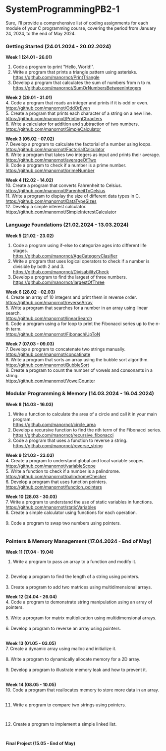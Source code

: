 # SystemProgrammingPB2-1
Sure, I'll provide a comprehensive list of coding assignments for each module of your C programming course, covering the period from January 24, 2024, to the end of May 2024.

### Getting Started (24.01.2024 - 20.02.2024)<br />
**Week 1 (24.01 - 26.01)**<br />

1. Code a program to print "Hello, World!". <br />
2. Write a program that prints a triangle pattern using asterisks. <br />
https://github.com/manornot/PrintTriangle <br />
3. Develop a program that calculates the sum of numbers from n to m.<br />
https://github.com/manornot/SumOrNumbersBetweenIntegers <br />

**Week 2 (29.01 - 31.01)** <br />
4. Code a program that reads an integer and prints if it is odd or even. <br />
https://github.com/manornot/OddOrEven <br />
5. Create a program that prints each character of a string on a new line. <br />
https://github.com/manornot/PrintingChracters <br />
6. Write a calculator for addition and subtraction of two numbers. <br />
https://github.com/manornot/SimpleCalculator <br />

**Week 3 (05.02 - 07.02)** <br />
7. Develop a program to calculate the factorial of a number using loops. <br />
https://github.com/manornot/FactorialCalculator <br />
8. Write a program that takes two integers as input and prints their average. <br />
https://github.com/manornot/averageOfTwo <br />
9. Code a program to check if a number is a prime number. <br />
https://github.com/manornot/primeNumber <br />

**Week 4 (12.02 - 14.02)** <br />
10. Create a program that converts Fahrenheit to Celsius. <br />
https://github.com/manornot/FarenheitToCelsius <br />
11. Write a program to display the size of different data types in C. <br />
https://github.com/manornot/DataTypeSizes <br />
12. Develop a simple interest calculator. <br />
https://github.com/manornot/SimpleInterestCalculator <br />

### Language Foundations (21.02.2024 - 13.03.2024) <br />
**Week 5 (21.02 - 23.02)** <br />
1. Code a program using if-else to categorize ages into different life stages.<br />
https://github.com/manornot/AgeCategoryClasifier <br />
2. Write a program that uses logical operators to check if a number is divisible by both 2 and 3. <br />
https://github.com/manornot/DivisabilityCheck <br />
3. Develop a program to find the largest of three numbers. <br />
https://github.com/manornot/largestOfThree <br />

**Week 6 (28.02 - 02.03)** <br />
4. Create an array of 10 integers and print them in reverse order. <br />
https://github.com/manornot/reverseArray <br />
5. Write a program that searches for a number in an array using linear search. <br />
https://github.com/manornot/linearSearch <br />
6. Code a program using a for loop to print the Fibonacci series up to the n-th term.<br />
https://github.com/manornot/FibonachiUpToN <br />

**Week 7 (07.03 - 09.03)** <br />
7. Develop a program to concatenate two strings manually. <br />
https://github.com/manornot/concatinate <br />
8. Write a program that sorts an array using the bubble sort algorithm. <br />
https://github.com/manornot/BubbleSort <br />
9. Create a program to count the number of vowels and consonants in a string. <br />
https://github.com/manornot/VowelCounter <br />

### Modular Programming & Memory (14.03.2024 - 16.04.2024) <br />
**Week 8 (14.03 - 16.03)** <br />
1. Write a function to calculate the area of a circle and call it in your main program. <br />
https://github.com/manornot/circle_area <br />
2. Develop a recursive function to find the nth term of the Fibonacci series. <br />
https://github.com/manornot/recursive_fibonacci <br />
3. Code a program that uses a function to reverse a string. <br />
https://github.com/manornot/reverse_string <br />

**Week 9 (21.03 - 23.03)** <br />
4. Create a program to understand global and local variable scopes. <br />
https://github.com/manornot/variableScope <br />
5. Write a function to check if a number is a palindrome. <br />
https://github.com/manornot/palindromeChecker <br />
6. Develop a program that uses function pointers. <br />
https://github.com/manornot/function_pointers <br />

**Week 10 (28.03 - 30.03)** <br />
7. Write a program to understand the use of static variables in functions. <br />
https://github.com/manornot/staticVariables <br />
8. Create a simple calculator using functions for each operation. <br />
<br />
9. Code a program to swap two numbers using pointers. <br />
<br />

### Pointers & Memory Management (17.04.2024 - End of May) <br />
**Week 11 (17.04 - 19.04)**<br />
1. Write a program to pass an array to a function and modify it. <br />
<br />
2. Develop a program to find the length of a string using pointers. <br />
<br />
3. Create a program to add two matrices using multidimensional arrays. <br />

**Week 12 (24.04 - 26.04)** <br />
4. Code a program to demonstrate string manipulation using an array of pointers. <br />
<br />
5. Write a program for matrix multiplication using multidimensional arrays. <br />
<br />
6. Develop a program to reverse an array using pointers. <br />
<br />

**Week 13 (01.05 - 03.05)** <br />
7. Create a dynamic array using malloc and initialize it. <br />
<br />
8. Write a program to dynamically allocate memory for a 2D array.<br />
<br />
9. Develop a program to illustrate memory leak and how to prevent it. <br />
<br />

**Week 14 (08.05 - 10.05)** <br />
10. Code a program that reallocates memory to store more data in an array. <br />
<br />

11. Write a program to compare two strings using pointers. <br />
<br />

12. Create a program to implement a simple linked list. <br />
<br />

**Final Project (15.05 - End of May)** <br />
